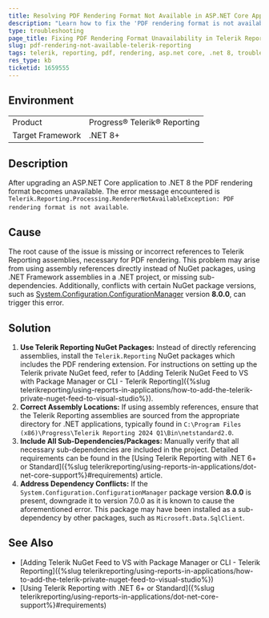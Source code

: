 ```yaml
---
title: Resolving PDF Rendering Format Not Available in ASP.NET Core Applications
description: "Learn how to fix the 'PDF rendering format is not available' error in Telerik Reporting when upgrading to .NET 8 and using ASP.NET Core applications."
type: troubleshooting
page_title: Fixing PDF Rendering Format Unavailability in Telerik Reporting for ASP.NET Core
slug: pdf-rendering-not-available-telerik-reporting
tags: telerik, reporting, pdf, rendering, asp.net core, .net 8, troubleshooting
res_type: kb
ticketid: 1659555
---
```


## Environment

<table>
	<tbody>
		<tr>
			<td>Product</td>
			<td>Progress® Telerik® Reporting</td>
		</tr>
		<tr>
			<td>Target Framework</td>
			<td>.NET 8+</td>
		</tr>
	</tbody>
</table>

## Description

After upgrading an ASP.NET Core application to .NET 8  the PDF rendering format becomes unavailable.  The error message encountered is `Telerik.Reporting.Processing.RendererNotAvailableException: PDF rendering format is not available`.

## Cause

The root cause of the issue is missing or incorrect references to Telerik Reporting assemblies, necessary for PDF rendering. This problem may arise from using assembly references directly instead of NuGet packages, using .NET Framework assemblies in a .NET project, or missing sub-dependencies. Additionally, conflicts with certain NuGet package versions, such as [System.Configuration.ConfigurationManager](https://www.nuget.org/packages/System.Configuration.ConfigurationManager/8.0.0) version **8.0.0**, can trigger this error.

## Solution

1. **Use Telerik Reporting NuGet Packages:** Instead of directly referencing assemblies, install the `Telerik.Reporting` NuGet packages which includes the PDF rendering extension. For instructions on setting up the Telerik private NuGet feed, refer to [Adding Telerik NuGet Feed to VS with Package Manager or CLI - Telerik Reporting]({%slug telerikreporting/using-reports-in-applications/how-to-add-the-telerik-private-nuget-feed-to-visual-studio%}).
1. **Correct Assembly Locations:** If using assembly references, ensure that the Telerik Reporting assemblies are sourced from the appropriate directory for .NET applications, typically found in `C:\Program Files (x86)\Progress\Telerik Reporting 2024 Q1\Bin\netstandard2.0`.
1. **Include All Sub-Dependencies/Packages:** Manually verify that all necessary sub-dependencies are included in the project. Detailed requirements can be found in the [Using Telerik Reporting with .NET 6+ or Standard]({%slug telerikreporting/using-reports-in-applications/dot-net-core-support%}#requirements) article.
1. **Address Dependency Conflicts:** If the `System.Configuration.ConfigurationManager` package version **8.0.0** is present, downgrade it to version 7.0.0 as it is known to cause the aforementioned error. This package may have been installed as a sub-dependency by other packages, such as `Microsoft.Data.SqlClient`.

## See Also

- [Adding Telerik NuGet Feed to VS with Package Manager or CLI - Telerik Reporting]({%slug telerikreporting/using-reports-in-applications/how-to-add-the-telerik-private-nuget-feed-to-visual-studio%})
- [Using Telerik Reporting with .NET 6+ or Standard]({%slug telerikreporting/using-reports-in-applications/dot-net-core-support%}#requirements)
